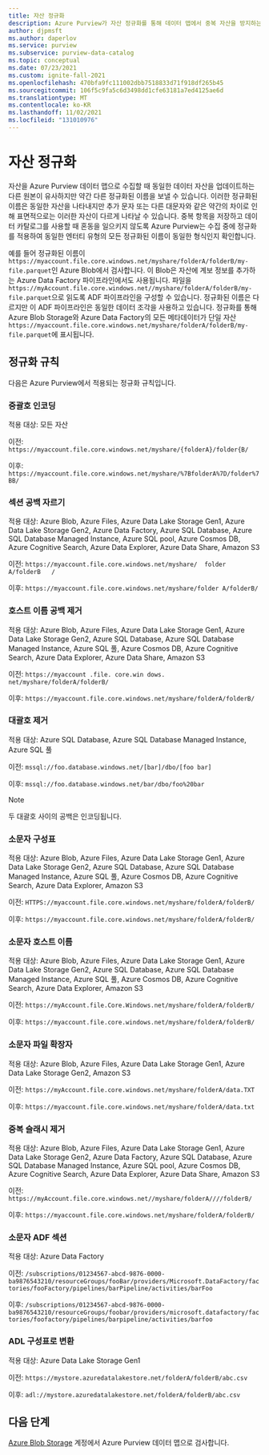```yaml
---
title: 자산 정규화
description: Azure Purview가 자산 정규화를 통해 데이터 맵에서 중복 자산을 방지하는 방법 알아보기
author: djpmsft
ms.author: daperlov
ms.service: purview
ms.subservice: purview-data-catalog
ms.topic: conceptual
ms.date: 07/23/2021
ms.custom: ignite-fall-2021
ms.openlocfilehash: 470bfa9fc111002dbb7518833d71f918df265b45
ms.sourcegitcommit: 106f5c9fa5c6d3498dd1cfe63181a7ed4125ae6d
ms.translationtype: MT
ms.contentlocale: ko-KR
ms.lasthandoff: 11/02/2021
ms.locfileid: "131010976"
---
```

# <a name="asset-normalization"></a>자산 정규화

자산을 Azure Purview 데이터 맵으로 수집할 때 동일한 데이터 자산을 업데이트하는 다른 원본이 유사하지만 약간 다른 정규화된 이름을 보낼 수 있습니다. 이러한 정규화된 이름은 동일한 자산을 나타내지만 추가 문자 또는 다른 대문자와 같은 약간의 차이로 인해 표면적으로는 이러한 자산이 다르게 나타날 수 있습니다. 중복 항목을 저장하고 데이터 카탈로그를 사용할 때 혼동을 일으키지 않도록 Azure Purview는 수집 중에 정규화를 적용하여 동일한 엔터티 유형의 모든 정규화된 이름이 동일한 형식인지 확인합니다.

예를 들어 정규화된 이름이 `https://myaccount.file.core.windows.net/myshare/folderA/folderB/my-file.parquet`인 Azure Blob에서 검사합니다. 이 Blob은 자산에 계보 정보를 추가하는 Azure Data Factory 파이프라인에서도 사용됩니다. 파일을 `https://myAccount.file.core.windows.net//myshare/folderA/folderB/my-file.parquet`으로 읽도록 ADF 파이프라인을 구성할 수 있습니다. 정규화된 이름은 다르지만 이 ADF 파이프라인은 동일한 데이터 조각을 사용하고 있습니다. 정규화를 통해 Azure Blob Storage와 Azure Data Factory의 모든 메타데이터가 단일 자산 `https://myaccount.file.core.windows.net/myshare/folderA/folderB/my-file.parquet`에 표시됩니다.

## <a name="normalization-rules"></a>정규화 규칙

다음은 Azure Purview에서 적용되는 정규화 규칙입니다.

### <a name="encode-curly-brackets"></a>중괄호 인코딩
적용 대상: 모든 자산

이전: `https://myaccount.file.core.windows.net/myshare/{folderA}/folder{B/`

이후: `https://myaccount.file.core.windows.net/myshare/%7BfolderA%7D/folder%7BB/`

### <a name="trim-section-spaces"></a>섹션 공백 자르기
적용 대상: Azure Blob, Azure Files, Azure Data Lake Storage Gen1, Azure Data Lake Storage Gen2, Azure Data Factory, Azure SQL Database, Azure SQL Database Managed Instance, Azure SQL pool, Azure Cosmos DB, Azure Cognitive Search, Azure Data Explorer, Azure Data Share, Amazon S3

이전: `https://myaccount.file.core.windows.net/myshare/  folder A/folderB   /`

이후: `https://myaccount.file.core.windows.net/myshare/folder A/folderB/`

### <a name="remove-hostname-spaces"></a>호스트 이름 공백 제거
적용 대상: Azure Blob, Azure Files, Azure Data Lake Storage Gen1, Azure Data Lake Storage Gen2, Azure SQL Database, Azure SQL Database Managed Instance, Azure SQL 풀, Azure Cosmos DB, Azure Cognitive Search, Azure Data Explorer, Azure Data Share, Amazon S3

이전: `https://myaccount .file. core.win dows. net/myshare/folderA/folderB/`

이후: `https://myaccount.file.core.windows.net/myshare/folderA/folderB/`

### <a name="remove-square-brackets"></a>대괄호 제거 
적용 대상: Azure SQL Database, Azure SQL Database Managed Instance, Azure SQL 풀

이전: `mssql://foo.database.windows.net/[bar]/dbo/[foo bar]`

이후: `mssql://foo.database.windows.net/bar/dbo/foo%20bar`

> [!NOTE]
> 두 대괄호 사이의 공백은 인코딩됩니다.

### <a name="lowercase-scheme"></a>소문자 구성표
적용 대상: Azure Blob, Azure Files, Azure Data Lake Storage Gen1, Azure Data Lake Storage Gen2, Azure SQL Database, Azure SQL Database Managed Instance, Azure SQL 풀, Azure Cosmos DB, Azure Cognitive Search, Azure Data Explorer, Amazon S3

이전: `HTTPS://myaccount.file.core.windows.net/myshare/folderA/folderB/`

이후: `https://myaccount.file.core.windows.net/myshare/folderA/folderB/`

### <a name="lowercase-hostname"></a>소문자 호스트 이름
적용 대상: Azure Blob, Azure Files, Azure Data Lake Storage Gen1, Azure Data Lake Storage Gen2, Azure SQL Database, Azure SQL Database Managed Instance, Azure SQL 풀, Azure Cosmos DB, Azure Cognitive Search, Azure Data Explorer, Amazon S3

이전: `https://myAccount.file.Core.Windows.net/myshare/folderA/folderB/`

이후: `https://myaccount.file.core.windows.net/myshare/folderA/folderB/`

### <a name="lowercase-file-extension"></a>소문자 파일 확장자
적용 대상: Azure Blob, Azure Files, Azure Data Lake Storage Gen1, Azure Data Lake Storage Gen2, Amazon S3

이전: `https://myAccount.file.core.windows.net/myshare/folderA/data.TXT`

이후: `https://myaccount.file.core.windows.net/myshare/folderA/data.txt`

### <a name="remove-duplicate-slash"></a>중복 슬래시 제거
적용 대상: Azure Blob, Azure Files, Azure Data Lake Storage Gen1, Azure Data Lake Storage Gen2, Azure Data Factory, Azure SQL Database, Azure SQL Database Managed Instance, Azure SQL pool, Azure Cosmos DB, Azure Cognitive Search, Azure Data Explorer, Azure Data Share, Amazon S3

이전: `https://myAccount.file.core.windows.net//myshare/folderA////folderB/`

이후: `https://myaccount.file.core.windows.net/myshare/folderA/folderB/`

### <a name="lowercase-adf-sections"></a>소문자 ADF 섹션
적용 대상: Azure Data Factory

이전: `/subscriptions/01234567-abcd-9876-0000-ba9876543210/resourceGroups/fooBar/providers/Microsoft.DataFactory/factories/fooFactory/pipelines/barPipeline/activities/barFoo`

이후: `/subscriptions/01234567-abcd-9876-0000-ba9876543210/resourceGroups/foobar/providers/microsoft.datafactory/factories/foofactory/pipelines/barpipeline/activities/barfoo`

### <a name="convert-to-adl-scheme"></a>ADL 구성표로 변환
적용 대상: Azure Data Lake Storage Gen1

이전: `https://mystore.azuredatalakestore.net/folderA/folderB/abc.csv`

이후: `adl://mystore.azuredatalakestore.net/folderA/folderB/abc.csv`

## <a name="next-steps"></a>다음 단계

[Azure Blob Storage](register-scan-azure-blob-storage-source.md) 계정에서 Azure Purview 데이터 맵으로 검사합니다. 
